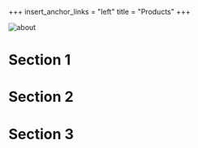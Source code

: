 +++
insert_anchor_links = "left"
title = "Products"
+++


![about](about.png)



# Section 1

# Section 2

# Section 3

